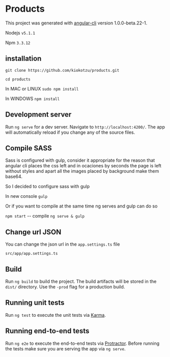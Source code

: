 # Products

This project was generated with [angular-cli](https://github.com/angular/angular-cli) version 1.0.0-beta.22-1.

Nodejs `v5.1.1`

Npm `3.3.12`

## installation
`git clone https://github.com/kiokotzu/products.git`

`cd products`

In MAC or LINUX
`sudo npm install`

In WINDOWS
`npm install`

## Development server
Run `ng serve` for a dev server. Navigate to `http://localhost:4200/`. The app will automatically reload if you change any of the source files.

## Compile SASS
Sass is configured with gulp, consider it appropriate for the reason that angular cli places the css left and in ocaciones by seconds the page is left without styles and apart all the images placed by background make them base64.

So I decided to configure sass with gulp

In new console
`gulp`

Or if you want to compile at the same time ng serves and gulp can do so

`npm start` -- compile `ng serve & gulp`


## Change url JSON

You can change the json url in the `app.settings.ts` file

`src/app/app.settings.ts`


## Build

Run `ng build` to build the project. The build artifacts will be stored in the `dist/` directory. Use the `-prod` flag for a production build.

## Running unit tests

Run `ng test` to execute the unit tests via [Karma](https://karma-runner.github.io).

## Running end-to-end tests

Run `ng e2e` to execute the end-to-end tests via [Protractor](http://www.protractortest.org/).
Before running the tests make sure you are serving the app via `ng serve`.

